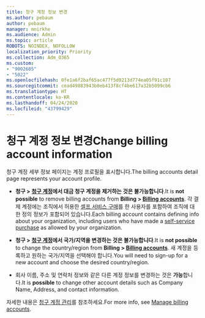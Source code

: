 ```yaml
---
title: 청구 계정 정보 변경
ms.author: pebaum
author: pebaum
manager: mnirkhe
ms.audience: Admin
ms.topic: article
ROBOTS: NOINDEX, NOFOLLOW
localization_priority: Priority
ms.collection: Adm_O365
ms.custom:
- "9002605"
- "5022"
ms.openlocfilehash: 0fe1a6f2baf65ac477f5d0213d774ea05f91c107
ms.sourcegitcommit: cead49883943b0eb413f8cf4be617a32b5099cb6
ms.translationtype: HT
ms.contentlocale: ko-KR
ms.lasthandoff: 04/24/2020
ms.locfileid: "43799429"
---
```

# <a name="change-billing-account-information"></a><span data-ttu-id="6b193-102">청구 계정 정보 변경</span><span class="sxs-lookup"><span data-stu-id="6b193-102">Change billing account information</span></span>

<span data-ttu-id="6b193-103">청구 계정 세부 정보 페이지는 계정 프로필을 표시합니다.</span><span class="sxs-lookup"><span data-stu-id="6b193-103">The billing accounts detail page represents your account profile.</span></span>

- <span data-ttu-id="6b193-104">**청구 > [청구 계정](https://go.microsoft.com/fwlink/p/?linkid=2084771)에서 대금 청구 계정을 제거하는 것은 **불가능**합니다**.</span><span class="sxs-lookup"><span data-stu-id="6b193-104">It is **not possible** to remove billing accounts from **Billing > [Billing accounts](https://go.microsoft.com/fwlink/p/?linkid=2084771)**.</span></span> <span data-ttu-id="6b193-105">각 결제 계정에는 조직에서 허용한 [셀프 서비스 구매](https://docs.microsoft.com/microsoft-365/commerce/subscriptions/manage-self-service-purchases-admins)를 한 사용자를 포함하여 조직에 대한 정의 정보가 포함되어 있습니다.</span><span class="sxs-lookup"><span data-stu-id="6b193-105">Each billing account contains defining info about your organization, including users who have made a [self-service purchase](https://docs.microsoft.com/microsoft-365/commerce/subscriptions/manage-self-service-purchases-admins) as allowed by your organization.</span></span> 

- <span data-ttu-id="6b193-106">**청구 > [청구 계정](https://go.microsoft.com/fwlink/p/?linkid=2084771)에서 국가/지역을 변경하는 것은 **불가능**합니다**.</span><span class="sxs-lookup"><span data-stu-id="6b193-106">It is **not possible** to change the country/region from **Billing > [Billing accounts](https://go.microsoft.com/fwlink/p/?linkid=2084771)**.</span></span> <span data-ttu-id="6b193-107">새 계정을 등록하고 원하는 국가/지역을 선택해야 합니다.</span><span class="sxs-lookup"><span data-stu-id="6b193-107">You will need to sign-up for a new account and choose the desired country/region.</span></span> 

- <span data-ttu-id="6b193-108">회사 이름, 주소 및 연락처 정보와 같은 다른 계정 정보를 변경하는 것은 **가능**합니다.</span><span class="sxs-lookup"><span data-stu-id="6b193-108">It is **possible** to change other account details such as Company Name, Address, and contact information.</span></span> 

<span data-ttu-id="6b193-109">자세한 내용은 [청구 계정 관리](https://docs.microsoft.com/microsoft-365/commerce/manage-billing-accounts)를 참조하세요.</span><span class="sxs-lookup"><span data-stu-id="6b193-109">For more info, see [Manage billing accounts](https://docs.microsoft.com/microsoft-365/commerce/manage-billing-accounts).</span></span> 
